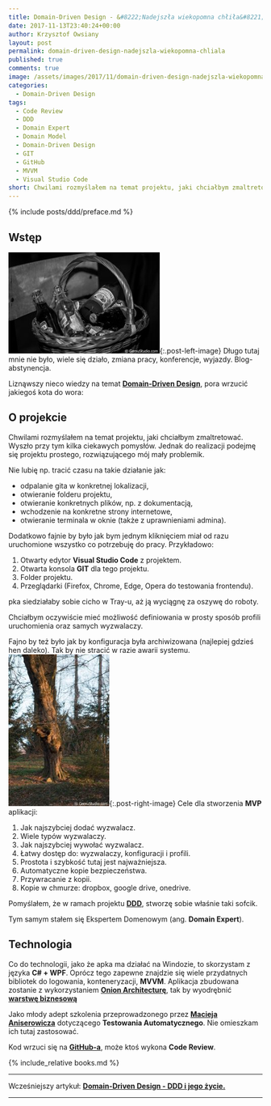 ```yaml
---
title: Domain-Driven Design - &#8222;Nadejszła wiekopomna chłiła&#8221;.
date: 2017-11-13T23:40:24+00:00
author: Krzysztof Owsiany
layout: post
permalink: domain-driven-design-nadejszla-wiekopomna-chliala
published: true
comments: true
image: /assets/images/2017/11/domain-driven-design-nadejszla-wiekopomna-chliala/post.jpg
categories:
  - Domain-Driven Design
tags:
  - Code Review
  - DDD
  - Domain Expert
  - Domain Model
  - Domain-Driven Design
  - GIT
  - GitHub
  - MVVM
  - Visual Studio Code
short: Chwilami rozmyślałem na temat projektu, jaki chciałbym zmaltretować. Wyszło przy tym kilka ciekawych pomysłów. Jednak do realizacji podejmę się projektu prostego, rozwiązującego mój mały problemik.
---
```

{% include posts/ddd/preface.md %}

## Wstęp
[![Domain-Driven Design][post]][post-big]{:.post-left-image}
Długo tutaj mnie nie było, wiele się działo, zmiana pracy, konferencje, wyjazdy. Blog-abstynencja.

Liznąwszy nieco wiedzy na temat **[Domain-Driven Design][ddd]**, pora wrzucić jakiegoś kota do wora:

## O projekcie
Chwilami rozmyślałem na temat projektu, jaki chciałbym zmaltretować. Wyszło przy tym kilka ciekawych pomysłów. Jednak do realizacji podejmę się projektu prostego, rozwiązującego mój mały problemik.
    
Nie lubię np. tracić czasu na takie działanie jak:

* odpalanie gita w konkretnej lokalizacji,
* otwieranie folderu projektu,
* otwieranie konkretnych plików, np. z dokumentacją,
* wchodzenie na konkretne strony internetowe,
* otwieranie terminala w oknie (także z uprawnieniami admina).
    
Dodatkowo fajnie by było jak bym jednym kliknięciem miał od razu uruchomione wszystko co potrzebuję do pracy.
Przykładowo:

1. Otwarty edytor **Visual Studio Code** z projektem.
2. Otwarta konsola **GIT** dla tego projektu.
3. Folder projektu.
4. Przeglądarki (Firefox, Chrome, Edge, Opera do testowania frontendu).

pka siedziałaby sobie cicho w Tray-u, aż ją wyciągnę za oszywę do roboty.

Chciałbym oczywiście mieć możliwość definiowania w prosty sposób profili uruchomienia oraz samych wyzwalaczy.

Fajno by też było jak by konfiguracja była archiwizowana (najlepiej gdzieś hen daleko). Tak by nie stracić w razie awarii systemu.
[![Domain Expert][image1]][image1-big]{:.post-right-image}
Cele dla stworzenia **MVP** aplikacji:
1. Jak najszybciej dodać wyzwalacz.
2. Wiele typów wyzwalaczy.
3. Jak najszybciej wywołać wyzwalacz.
4. Łatwy dostęp do: wyzwalaczy, konfiguracji i profili.
5. Prostota i szybkość tutaj jest najważniejsza.
6. Automatyczne kopie bezpieczeństwa.
7. Przywracanie z kopii.
8. Kopie w chmurze: dropbox, google drive, onedrive.

Pomyślałem, że w ramach projektu **[DDD][ddd]**, stworzę sobie właśnie taki sofcik.

Tym samym stałem się Ekspertem Domenowym (ang. **Domain Expert**).

## Technologia
   
Co do technologii, jako że apka ma działać na Windozie, to skorzystam z języka **C# + WPF**. Oprócz tego zapewne znajdzie się wiele przydatnych bibliotek do logowania, konteneryzacji, **MVVM**.
Aplikacja zbudowana zostanie z wykorzystaniem **[Onion Architecturę][onion]**, tak by wyodrębnić **[warstwę biznesową][ddd-layer]**

Jako młody adept szkolenia przeprowadzonego przez **[Macieja Aniserowicza][procent]** dotyczącego **Testowania Automatycznego**. Nie omieszkam ich tutaj zastosować.
    
Kod wrzuci się na **[GitHub-a][mygithub]**, może ktoś wykona **Code Review**.

{% include_relative books.md %}

---
Wcześniejszy artykuł: **[Domain-Driven Design - DDD i jego życie.][previous]**

---
[previous]: {{site.url}}/ddd-i-jego-zycie


[ddd]: {{site.url}}/domain-driven-design-wstep
[onion]: {{site.url}}/architektura-cebuli
[ddd-layer]: {{site.url}}/domain-driven-design-izolacja-przy-pomocy
[procent]: http://devstyle.pl
[mygithub]: https://github.com/krzysztofowsiany


[post]: /assets/images/2017/11/domain-driven-design-nadejszla-wiekopomna-chliala/post.jpg
[post-big]: /assets/images/2017/11/domain-driven-design-nadejszla-wiekopomna-chliala/post-big.jpg

[image1]: /assets/images/2017/11/domain-driven-design-nadejszla-wiekopomna-chliala/image1.jpg
[image1-big]: /assets/images/2017/11/domain-driven-design-nadejszla-wiekopomna-chliala/image1-big.jpg